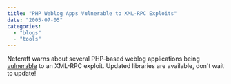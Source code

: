 ```yaml
---
title: "PHP Weblog Apps Vulnerable to XML-RPC Exploits"
date: "2005-07-05"
categories: 
  - "blogs"
  - "tools"
---
```


Netcraft warns about several PHP-based weblog applications being [vulnerable](http://news.netcraft.com/archives/2005/07/04/php_blogging_apps_vulnerable_to_xmlrpc_exploits.html) to an XML-RPC exploit. Updated libraries are available, don't wait to update!
